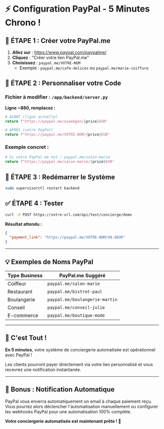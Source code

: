 # ⚡ Configuration PayPal - 5 Minutes Chrono !

## 🎯 **ÉTAPE 1 : Créer votre PayPal.me**

1. **Allez sur** : https://www.paypal.com/paypalme/
2. **Cliquez** : "Créer votre lien PayPal.me"
3. **Choisissez** : `paypal.me/VOTRE-NOM`
   - Exemple : `paypal.me/cafe-delices` ou `paypal.me/marie-coiffure`

## 🔧 **ÉTAPE 2 : Personnaliser votre Code**

### **Fichier à modifier** : `/app/backend/server.py`

**Ligne ~880, remplacez :**
```python
# AVANT (ligne actuelle)
return f"https://paypal.me/aiwebgen/{price}EUR"

# APRÈS (votre PayPal)
return f"https://paypal.me/VOTRE-NOM/{price}EUR"
```

### **Exemple concret :**
```python
# Si votre PayPal.me est : paypal.me/salon-marie
return f"https://paypal.me/salon-marie/{price}EUR"
```

## 🚀 **ÉTAPE 3 : Redémarrer le Système**

```bash
sudo supervisorctl restart backend
```

## ✅ **ÉTAPE 4 : Tester**

```bash
curl -X POST https://votre-url.com/api/test/concierge/demo
```

**Résultat attendu :**
```json
{
  "payment_link": "https://paypal.me/VOTRE-NOM/49.0EUR"
}
```

---

## 💡 **Exemples de Noms PayPal**

| Type Business | PayPal.me Suggéré |
|---------------|-------------------|
| Coiffeur | `paypal.me/salon-marie` |
| Restaurant | `paypal.me/bistrot-paul` |
| Boulangerie | `paypal.me/boulangerie-martin` |
| Conseil | `paypal.me/conseil-julie` |
| E-commerce | `paypal.me/boutique-mode` |

---

## 🎉 **C'est Tout !**

**En 5 minutes**, votre système de conciergerie automatisée est opérationnel avec PayPal !

Les clients pourront payer directement via votre lien personnalisé et vous recevrez une notification instantanée.

---

## 📧 **Bonus : Notification Automatique**

PayPal vous enverra automatiquement un email à chaque paiement reçu. Vous pourrez alors déclencher l'automatisation manuellement ou configurer les webhooks PayPal pour une automatisation 100% complète.

**Votre conciergerie automatisée est maintenant prête ! 🚀**